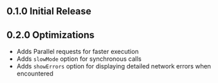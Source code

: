 ## 0.1.0 Initial Release


## 0.2.0 Optimizations
- Adds Parallel requests for faster execution
- Adds `slowMode` option for synchronous calls
- Adds `showErrors` option for displaying detailed network errors when encountered
